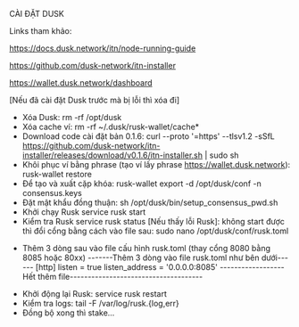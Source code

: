 CÀI ĐẶT DUSK

Links tham khảo:

https://docs.dusk.network/itn/node-running-guide

https://github.com/dusk-network/itn-installer

https://wallet.dusk.network/dashboard


[Nếu đã cài đặt Dusk trước mà bị lỗi thì xóa đi]
* Xóa Dusk:
rm -rf /opt/dusk
* Xóa cache ví: 
rm -rf ~/.dusk/rusk-wallet/cache*
* Download code cài đặt bản 0.1.6:
curl --proto '=https' --tlsv1.2 -sSfL https://github.com/dusk-network/itn-installer/releases/download/v0.1.6/itn-installer.sh | sudo sh
* Khôi phục ví bằng phrase (tạo ví lấy phrase https://wallet.dusk.network):
rusk-wallet restore
* Để tạo và xuất cặp khóa:
rusk-wallet export -d /opt/dusk/conf -n consensus.keys
* Đặt mật khẩu đồng thuận:
sh /opt/dusk/bin/setup_consensus_pwd.sh
* Khởi chạy Rusk
service rusk start
* Kiểm tra Rusk
service rusk status
[Nếu thấy lỗi Rusk]: không start được thì đổi cổng bằng cách vào file sau:
sudo nano /opt/dusk/conf/rusk.toml
+ Thêm 3 dòng sau vào file cấu hình rusk.toml (thay cổng 8080 bằng 8085 hoặc 80xx)
-------Thêm 3 dòng  vào file rusk.toml như bên dưới------
[http]
listen = true
listen_address = '0.0.0.0:8085'
------------------Hết thêm file-------------------------------------
* Khởi động lại Rusk:
service rusk restart
* Kiểm tra logs:
tail -F /var/log/rusk.{log,err}
* Đồng bộ xong thì stake…
